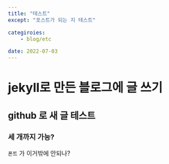 ```yaml
---
title: "테스트"
except: "포스트가 되는 지 테스트"

categiroies:
    - blog/etc

date: 2022-07-03
---
```


# jekyll로 만든 블로그에 글 쓰기

## **github** 로 새 글 테스트 <br>

### 세 개까지 가능?

`폰트` 가 이거밖에 안되나?